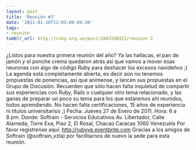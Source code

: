 ```yaml
---
layout: post
title: 'Reunión #3'
date: '2011-01-20T12:03:00-04:30'
tags:
- reunión
tumblr_url: http://ruby.org.ve/post/2843190323/reunion-3
---
```

¿Listos para nuestra primera reunión del año? Ya las hallacas, el pan de jamón y el ponche crema quedaron atrás así que vamos a mover esas neuronas con algo de código Ruby para deshacer los excesos navideños ;)
La agenda está completamente abierta, es decir aún no tenemos propuestas de ponencias, así que anímense, y lancen sus propuestas en el Grupo de Discusión.
Recuerden que sólo hacen falta inquietud de compartir sus experiencias con Ruby, Rails o cualquier otro tema relacionado, y las ganas de preparar un poco su tema para los que estaremos ahí reunidos, todos aprendiendo. No hacen falta certificaciones, 15 años de experiencia ni títulos universitarios ;)
Fecha: Jueves 27 de Enero de 2011.
Hora: 6 a 8 pm.
Donde: Softrain - Servicios Educativos Av. Libertador, Calle Alameda, Torre Exa, Piso 2, El Rosal, Chacao Caracas 1060 Venezuela
Por favor regístrense aquí: http://rubyve.eventbrite.com
Gracias a los amigos de Softrain (@softrain_vzla) por facilitarnos de nuevo la sede para esta reunión.
